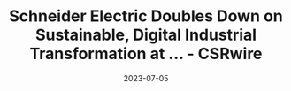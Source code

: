 ---
category:
- .nan
date: 2023-07-05
keyword_suggestion: ubuntu install docker
post_inspiration: https://www.csrwire.com/press_releases/775951-schneider-electric-doubles-down-sustainable-digital-industrial-transformation
silot_terms: digital automation
title: Schneider Electric Doubles Down on Sustainable, <b>Digital</b> Industrial Transformation
  at ... - CSRwire
---
